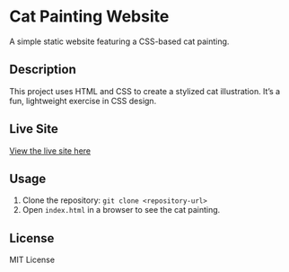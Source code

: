 # Cat Painting Website

A simple static website featuring a CSS-based cat painting.

## Description
This project uses HTML and CSS to create a stylized cat illustration. It’s a fun, lightweight exercise in CSS design.

## Live Site
[View the live site here](https://anikdeyshaon.github.io/cat-painting/)

## Usage
1. Clone the repository: `git clone <repository-url>`
2. Open `index.html` in a browser to see the cat painting.

## License
MIT License
